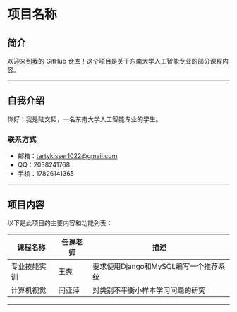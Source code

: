 # 项目名称

## 简介  
欢迎来到我的 GitHub 仓库！这个项目是关于东南大学人工智能专业的部分课程内容。  

---

## 自我介绍  
你好！我是陆文韬，一名东南大学人工智能专业的学生。  


### 联系方式  
- 邮箱：tartykisser1022@gmail.com
- QQ：2038241768 
- 手机：17826141365  

---

## 项目内容  
以下是此项目的主要内容和功能列表：  

| 课程名称       | 任课老师                              |描述             |
|--------------------|-----------------------------------|-------------------|
| 专业技能实训             |   王爽       | 要求使用Django和MySQL编写一个推荐系统 |
| 计算机视觉          |  闫亚萍        | 对类别不平衡小样本学习问题的研究  |

---
